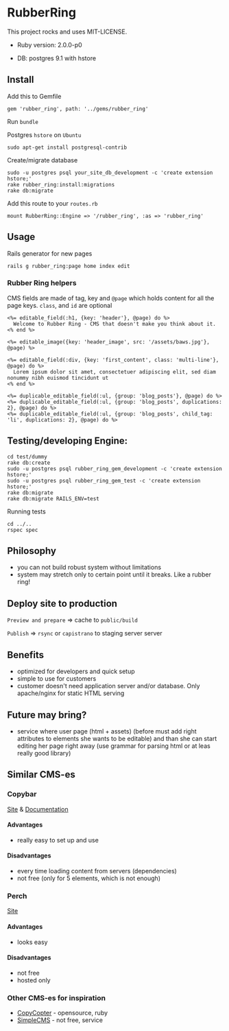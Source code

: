 # RubberRing

This project rocks and uses MIT-LICENSE.

* Ruby version: 2.0.0-p0

* DB: postgres 9.1 with hstore


## Install

Add this to Gemfile

	gem 'rubber_ring', path: '../gems/rubber_ring'

Run `bundle`

Postgres `hstore` on `Ubuntu`

    sudo apt-get install postgresql-contrib


Create/migrate database

    sudo -u postgres psql your_site_db_development -c 'create extension hstore;'
    rake rubber_ring:install:migrations
    rake db:migrate


Add this route to your `routes.rb`

    mount RubberRing::Engine => '/rubber_ring', :as => 'rubber_ring'

## Usage

Rails generator for new pages

    rails g rubber_ring:page home index edit

### Rubber Ring helpers

CMS fields are made of tag, key and `@page` which holds content for all the page keys. `class`, and `id` are optional

	<%= editable_field(:h1, {key: 'header'}, @page) do %>
	  Welcome to Rubber Ring - CMS that doesn't make you think about it.
	<% end %>

	<%= editable_image({key: 'header_image', src: '/assets/baws.jpg'}, @page) %>

	<%= editable_field(:div, {key: 'first_content', class: 'multi-line'}, @page) do %>
	  Lorem ipsum dolor sit amet, consectetuer adipiscing elit, sed diam nonummy nibh euismod tincidunt ut
	<% end %>

	<%= duplicable_editable_field(:ul, {group: 'blog_posts'}, @page) do %>
	<%= duplicable_editable_field(:ul, {group: 'blog_posts', duplications: 2}, @page) do %>
	<%= duplicable_editable_field(:ul, {group: 'blog_posts', child_tag: 'li', duplications: 2}, @page) do %>


## Testing/developing Engine:

    cd test/dummy
    rake db:create
    sudo -u postgres psql rubber_ring_gem_development -c 'create extension hstore;'
    sudo -u postgres psql rubber_ring_gem_test -c 'create extension hstore;'
    rake db:migrate
    rake db:migrate RAILS_ENV=test

Running tests

    cd ../..
    rspec spec

## Philosophy

* you can not build robust system without limitations
* system may stretch only to certain point until it breaks. Like a rubber ring!

## Deploy site to production

`Preview and prepare` => cache to `public/build`

`Publish` => `rsync` or `capistrano` to staging server server

## Benefits

- optimized for developers and quick setup
- simple to use for customers
- customer doesn't need application server and/or database. Only apache/nginx for static HTML serving

## Future may bring?

- service where user page (html + assets) (before must add right attributes to elements she wants to be editable) and than she can start editing her page right away (use grammar for parsing html or at leas really good library)


## Similar CMS-es

### Copybar

[Site](https://copybar.io) & [Documentation](https://copybar.io/documentation#quickstartUsers)

#### Advantages
- really easy to set up and use

#### Disadvantages
- every time loading content from servers (dependencies)
- not free (only for 5 elements, which is not enough)

### Perch
[Site](http://grabaperch.com/)

#### Advantages
- looks easy

#### Disadvantages
- not free
- hosted only

### Other CMS-es for inspiration
- [CopyCopter](http://copycopter.com) - opensource, ruby
- [SimpleCMS](http://www.simplecms.com) - not free, service
